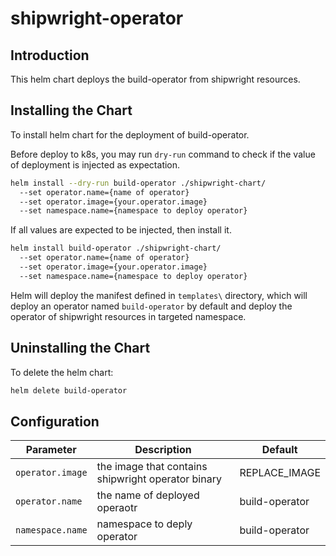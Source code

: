 # shipwright-operator

## Introduction

This helm chart deploys the build-operator from shipwright resources.

## Installing the Chart

To install helm chart for the deployment of build-operator.

Before deploy to k8s, you may run `dry-run` command to check if the value of deployment is injected as expectation.

```bash
helm install --dry-run build-operator ./shipwright-chart/
  --set operator.name={name of operator}
  --set operator.image={your.operator.image}
  --set namespace.name={namespace to deploy operator}
```

If all values are expected to be injected, then install it.
```bash
helm install build-operator ./shipwright-chart/
  --set operator.name={name of operator}
  --set operator.image={your.operator.image}
  --set namespace.name={namespace to deploy operator}
```
Helm will deploy the manifest defined in `templates\` directory, which will deploy an operator named `build-operator` by default and deploy the operator of shipwright resources in targeted namespace.
## Uninstalling the Chart

To delete the helm chart:

```bash
helm delete build-operator 
```

## Configuration



| Parameter                                         | Description                                                                                       | Default                                        |
| ------------------------------------------------- | ------------------------------------------------------------------------------------------------- | ---------------------------------------------- |
| `operator.image`| the image that contains shipwright operator binary| REPLACE_IMAGE 
| `operator.name`| the name of deployed operaotr| build-operator 
| `namespace.name`| namespace to deply operator| build-operator 



